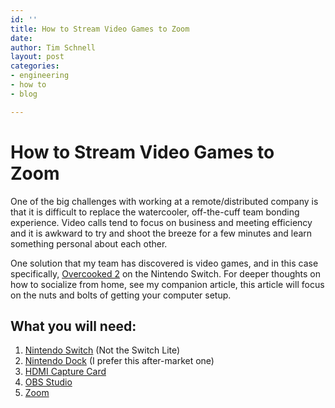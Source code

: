 ```yaml
---
id: ''
title: How to Stream Video Games to Zoom
date: 
author: Tim Schnell
layout: post
categories:
- engineering
- how to
- blog

---
```

# How to Stream Video Games to Zoom

One of the big challenges with working at a remote/distributed company is that it is difficult to replace the watercooler, off-the-cuff team bonding experience. Video calls tend to focus on business and meeting efficiency and it is awkward to try and shoot the breeze for a few minutes and learn something personal about each other. 

One solution that my team has discovered is video games, and in this case specifically, [Overcooked 2](https://store.steampowered.com/app/728880/Overcooked_2/) on the Nintendo Switch. For deeper thoughts on how to socialize from home, see my companion article, this article will focus on the nuts and bolts of getting your computer setup.

## What you will need:

1. [Nintendo Switch](https://www.nintendo.com/switch/) (Not the Switch Lite)
2. [Nintendo Dock](https://www.amazon.com/gp/product/B07VHZC2T6/ref=ppx_yo_dt_b_search_asin_title?ie=UTF8&psc=1) (I prefer this after-market one)
3. [HDMI Capture Card](https://www.amazon.com/gp/product/B07C6KCBYB/ref=ppx_yo_dt_b_search_asin_title?ie=UTF8&psc=1)
4. [OBS Studio](https://obsproject.com/)
5. [Zoom](https://zoom.us/)